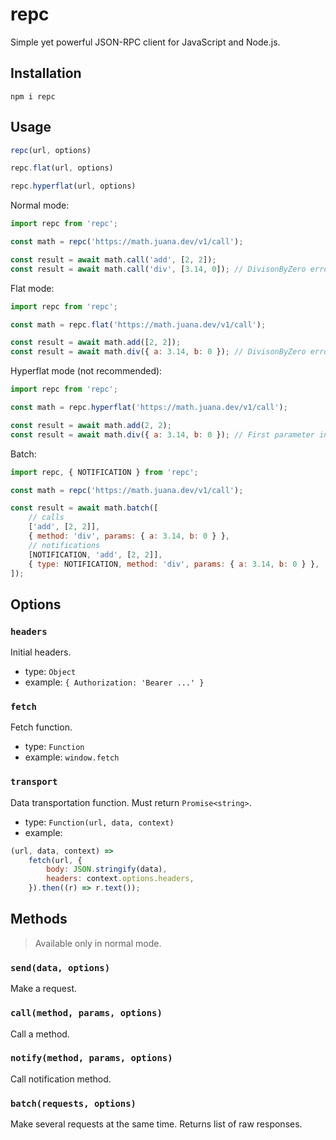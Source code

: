 # repc

Simple yet powerful JSON-RPC client for JavaScript and Node.js.

## Installation

```shell
npm i repc
```

## Usage

```javascript
repc(url, options)

repc.flat(url, options)

repc.hyperflat(url, options)
```

Normal mode:

```javascript
import repc from 'repc';

const math = repc('https://math.juana.dev/v1/call');

const result = await math.call('add', [2, 2]);
const result = await math.call('div', [3.14, 0]); // DivisonByZero error
```

Flat mode:

```javascript
import repc from 'repc';

const math = repc.flat('https://math.juana.dev/v1/call');

const result = await math.add([2, 2]);
const result = await math.div({ a: 3.14, b: 0 }); // DivisonByZero error
```

Hyperflat mode (not recommended):

```javascript
import repc from 'repc';

const math = repc.hyperflat('https://math.juana.dev/v1/call');

const result = await math.add(2, 2);
const result = await math.div({ a: 3.14, b: 0 }); // First parameter invalid type error
```

Batch:

```javascript
import repc, { NOTIFICATION } from 'repc';

const math = repc('https://math.juana.dev/v1/call');

const result = await math.batch([
    // calls
    ['add', [2, 2]],
    { method: 'div', params: { a: 3.14, b: 0 } },
    // notifications
    [NOTIFICATION, 'add', [2, 2]],
    { type: NOTIFICATION, method: 'div', params: { a: 3.14, b: 0 } },
]);
```

## Options

### `headers`

Initial headers.

- type: `Object`
- example: `{ Authorization: 'Bearer ...' }`

### `fetch`

Fetch function.

- type: `Function`
- example: `window.fetch`

### `transport`

Data transportation function. Must return `Promise<string>`.

- type: `Function(url, data, context)`
- example:

```javascript
(url, data, context) =>
    fetch(url, {
        body: JSON.stringify(data),
        headers: context.options.headers,
    }).then((r) => r.text());
```

## Methods

> Available only in normal mode.

### `send(data, options)`

Make a request.

### `call(method, params, options)`

Call a method.

### `notify(method, params, options)`

Call notification method.

### `batch(requests, options)`

Make several requests at the same time.
Returns list of raw responses.
